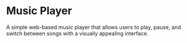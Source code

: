 # Music Player

A simple web-based music player that allows users to play, pause, and switch between songs with a visually appealing interface.
